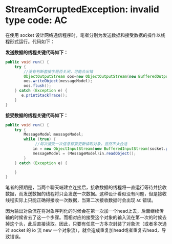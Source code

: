 # StreamCorruptedException: invalid type code: AC

在使用 socket 设计网络通信程序时，笔者分别为发送数据和接受数据的操作以线程形式运行。代码如下：

**发送数据的线程关键代码如下：**

```java
public void run() {
    try {
        //没有判断套接字是否关闭，可能会出错
        ObjectOutputStream oos=new ObjectOutputStream(new BufferedOutputStream(socket.getOutputStream()));
        oos.writeObject(messageModel);
        oos.flush();
    } catch (Exception e) {
       e.printStackTrace();
    }
}
```

**接受数据的线程关键代码如下：**

```java
public void run() {
    try {
        MessageModel messageModel;
        while (true) {
             //每次接受一次信息都要更新读取对象，显然不太合适
            in = new ObjectInputStream(new BufferedInputStream(socket.getInputStream()));
            messageModel = (MessageModel)in.readObject();
        }
    } catch (Exception e) {

    }
}
```

笔者的预期是，当两个聊天端建立连接后，接收数据的线程将一直运行等待并接收数据，而发送数据的线程将只会发送一次数据。这种设计看似没有问题，但是接收线程实际上只能正确得接收一次数据，当第二次接收数据时会出现 `AC` 错误。

因为输出对象流在将对象序列化的时候会在第一次加一个head上去，后面继续传输的时候省去了这一个步骤。而相对应的接受这个对象的输入流在第一次的时候去掉这个头，此后直接读取。因此，只要有任意一方多次封装了对象流（或者多次通过 socket 的 io 流 new 一个对象流），就会造成重复加head或者重复去head，导致错误。
